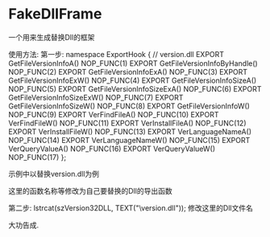 # FakeDllFrame
一个用来生成替换Dll的框架

使用方法:
第一步:
namespace ExportHook {
	// version.dll
	EXPORT GetFileVersionInfoA() NOP_FUNC(1)
	EXPORT GetFileVersionInfoByHandle() NOP_FUNC(2)
	EXPORT GetFileVersionInfoExA() NOP_FUNC(3)
	EXPORT GetFileVersionInfoExW() NOP_FUNC(4)
	EXPORT GetFileVersionInfoSizeA() NOP_FUNC(5)
	EXPORT GetFileVersionInfoSizeExA() NOP_FUNC(6)
	EXPORT GetFileVersionInfoSizeExW() NOP_FUNC(7)
	EXPORT GetFileVersionInfoSizeW() NOP_FUNC(8)
	EXPORT GetFileVersionInfoW() NOP_FUNC(9)
	EXPORT VerFindFileA() NOP_FUNC(10)
	EXPORT VerFindFileW() NOP_FUNC(11)
	EXPORT VerInstallFileA() NOP_FUNC(12)
	EXPORT VerInstallFileW() NOP_FUNC(13)
	EXPORT VerLanguageNameA() NOP_FUNC(14)
	EXPORT VerLanguageNameW() NOP_FUNC(15)
	EXPORT VerQueryValueA() NOP_FUNC(16)
	EXPORT VerQueryValueW() NOP_FUNC(17)
};

示例中以替换version.dll为例

这里的函数名称等修改为自己要替换的Dll的导出函数

第二步:
			lstrcat(szVersion32DLL, TEXT("\\version.dll"));
      修改这里的Dll文件名

大功告成.
